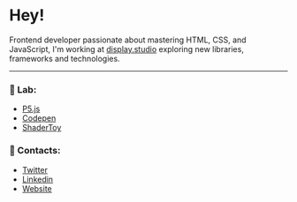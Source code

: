 # Hey!

Frontend developer passionate about mastering HTML, CSS, and JavaScript, I'm working at [display.studio](https://www.display.design/) exploring new libraries, frameworks and technologies.

--- 
### 🧪 Lab:
- [P5.js](https://editor.p5js.org/LucaArgentieri/sketches)
- [Codepen](https://codepen.io/LucaArgentieri)
- [ShaderToy](https://www.shadertoy.com/user/Lucaaaaaah)


  
### 📮 Contacts: 
- <a href="https://x.com/luca_argentieri">Twitter</a>
- <a target="_blank" href="https://www.linkedin.com/in/luca-argentieri/">Linkedin</a>
- <a href="https://lucaargentieri.github.io/">Website</a>
